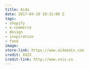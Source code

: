 ```yaml
---
title: Aida
date: 2017-04-19 10:31:00 Z
tags:
- shopify
- e-commerce
- design
- inspiration
- food
image: 
store-link: https://www.aidaeats.com
credit: XXIX
credit-link: http://www.xxix.co
---
```


